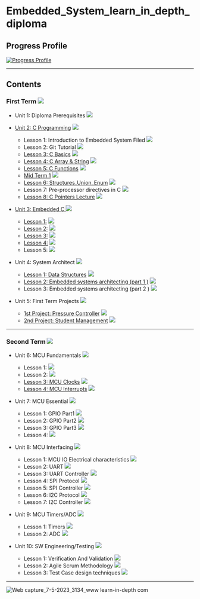 # Embedded_System_learn_in_depth_diploma

## Progress Profile

[![Progress Profile](https://user-images.githubusercontent.com/77551534/236877069-addbe4b3-4bc3-4dec-b3c4-192951bdbb1c.png)](https://www.learn-in-depth.com/online-diploma/mohamedbelal045%40gmail.com)

---

## Contents
### First Term <img src="https://progress-bar.dev/100/?title=Done &color=0043B9 &width=600"> 

- Unit 1: Diploma Prerequisites <img src="https://progress-bar.dev/100/?title=Done &color=0043B9 &width=150">



- [Unit 2: C Programming](https://github.com/mohamed-belall/Embedded_System_learn_in_depth_diploma/tree/master/Unit_2_C_Programming) <img src="https://progress-bar.dev/100/?title=Dones&color=0043B9 &width=150">
  - Lesson 1: Introduction to Embedded System Filed <img src="https://progress-bar.dev/100/?title=Done &color=0043B9">
  - Lesson 2: Git Tutorial  <img src="https://progress-bar.dev/100/?title=Done &color=0043B9">
  - [Lesson 3: C Basics](https://github.com/mohamed-belall/Embedded_System_learn_in_depth_diploma/tree/master/Unit_2_C_Programming/Assignment_1_C_Basics) <img src="https://progress-bar.dev/100/?title=Done&color=0043B9">
  - [Lesson 4: C Array & String](https://github.com/mohamed-belall/Embedded_System_learn_in_depth_diploma/tree/master/Unit_2_C_Programming/Assignment_3_C_Array_%26_String) <img src="https://progress-bar.dev/100/?title=Done&color=0043B9">
  - [Lesson 5: C Functions](https://github.com/mohamed-belall/Embedded_System_learn_in_depth_diploma/tree/master/Unit_2_C_Programming/Assignment_4_C_Function) <img src="https://progress-bar.dev/100/?title=Done&color=0043B9">
  - [Mid Term 1](https://github.com/mohamed-belall/Embedded_System_learn_in_depth_diploma/tree/master/Unit_2_C_Programming/mid_term_1) <img src="https://progress-bar.dev/100/?title=Done&color=0043B9">
  - [Lesson 6: Structures_Union_Enum](https://github.com/mohamed-belall/Embedded_System_learn_in_depth_diploma/tree/master/Unit_2_C_Programming/Assignment_5_C_Structures_Union_Enum) <img src="https://progress-bar.dev/100/?title=Done&color=0043B9">
  - Lesson 7: Pre-processor directives in C <img src="https://progress-bar.dev/100/?title=Done&color=0043B9">
  - [Lesson 8: C Pointers Lecture](https://github.com/mohamed-belall/Embedded_System_learn_in_depth_diploma/tree/master/Unit_2_C_Programming/Assignment_6_C_Pointers) <img src="https://progress-bar.dev/100/?title=Done&color=0043B9">

 

 
- [Unit 3: Embedded C ](https://github.com/mohamed-belall/Embedded_System_learn_in_depth_diploma/tree/master/Unit_3_Embedded_C) <img src="https://progress-bar.dev/100/?title=Done&color=0043B9 &width=150">
  - [Lesson 1:](https://github.com/mohamed-belall/Embedded_System_learn_in_depth_diploma/tree/master/Unit_3_Embedded_C/lesson_1) <img src="https://progress-bar.dev/100/?title=Done&color=0043B9 ">
  - [Lesson 2:](https://github.com/mohamed-belall/Embedded_System_learn_in_depth_diploma/tree/master/Unit_3_Embedded_C/Lesson_2) <img src="https://progress-bar.dev/100/?title=Done&color=0043B9">
  - [Lesson 3:](https://github.com/mohamed-belall/Embedded_System_learn_in_depth_diploma/tree/master/Unit_3_Embedded_C/lesson_3) <img src="https://progress-bar.dev/100/?title=Done&color=0043B9">
  - [Lesson 4:](https://github.com/mohamed-belall/Embedded_System_learn_in_depth_diploma/tree/master/Unit_3_Embedded_C/lesson_4) <img src="https://progress-bar.dev/100/?title=Done&color=0043B9">
  - Lesson 5: <img src="https://progress-bar.dev/100/?title=Done&color=0043B9">



- Unit 4: System Architect <img src="https://progress-bar.dev/100/?title=Done&color=0043B9 &width=150">
   - [Lesson 1:  Data Structures](https://github.com/mohamed-belall/Embedded_System_learn_in_depth_diploma/tree/master/Unit_4_Data_Structure/Lesson_1) <img src="https://progress-bar.dev/100/?title=Done&color=0043B9">
   - [Lesson 2: Embedded systems architecting (part 1 )](https://github.com/mohamed-belall/Embedded_System_learn_in_depth_diploma/tree/master/Unit_4_Data_Structure/Lesson_2) <img src="https://progress-bar.dev/100/?title=Done&color=0043B9 ">
   - Lesson 3: Embedded systems architecting (part 2 ) <img src="https://progress-bar.dev/100/?title=Done&color=0043B9">



- Unit 5: First Term Projects  <img src="https://progress-bar.dev/100/?title=Done&color=0043B9 &width=150">
   - [1st Project: Pressure Controller](https://github.com/mohamed-belall/Embedded_System_learn_in_depth_diploma/tree/master/Unit_5_first_term_exam/project_1_Pressure_Controller) <img src="https://progress-bar.dev/100/?title=Done&color=0043B9">
   - [2nd Project: Student Management](https://github.com/mohamed-belall/Embedded_System_learn_in_depth_diploma/tree/master/Unit_5_first_term_exam/project_2_student_mangment) <img src="https://progress-bar.dev/100/?title=Done&color=0043B9 ">






---
### Second Term <img src="https://progress-bar.dev/0/?title=In Progress&color=FFEC00 &width=600"> 

- Unit 6: MCU Fundamentals <img src="https://progress-bar.dev/100/?title=In Progress&color=FFEC00 &width=150">
  - Lesson 1:  <img src="https://progress-bar.dev/100/?title=Done&color=0043B9">
  - Lesson 2:  <img src="https://progress-bar.dev/100/?title=Done&color=0043B9">
  - [Lesson 3: MCU Clocks](https://github.com/mohamed-belall/Embedded_System_learn_in_depth_diploma/tree/master/Unit_6_Micro-controller%20Arch/Lesson3_MCU_Clocks)  <img src="https://progress-bar.dev/100/?title=Done&color=0043B9">
  - [Lesson 4: MCU Interrupts](https://github.com/mohamed-belall/Embedded_System_learn_in_depth_diploma/tree/master/Unit_6_Micro-controller%20Arch/Lesson4_MCU_Interrupts)  <img src="https://progress-bar.dev/100/?title=Done&color=0043B9">


- Unit 7: MCU Essential <img src="https://progress-bar.dev/0/?title=In Progress&color=FFEC00 &width=150">
  - Lesson 1: GPIO Part1 <img src="https://progress-bar.dev/0/?title=In Progress&color=FFEC00">
  - Lesson 2: GPIO Part2 <img src="https://progress-bar.dev/0/?title=Not Started &color=FF0000">
  - Lesson 3: GPIO Part3 <img src="https://progress-bar.dev/0/?title=Not Started &color=FF0000">
  - Lesson 4:  <img src="https://progress-bar.dev/0/?title=Not Started &color=FF0000">


- Unit 8: MCU Interfacing <img src="https://progress-bar.dev/0/?title=Not Started &color=FF0000 &width=150">
  - Lesson 1: MCU IO Electrical characteristics <img src="https://progress-bar.dev/0/?title=Not Started &color=FF0000">
  - Lesson 2: UART <img src="https://progress-bar.dev/0/?title=Not Started &color=FF0000">
  - Lesson 3: UART Controller <img src="https://progress-bar.dev/0/?title=Not Started &color=FF0000">
  - Lesson 4: SPI Protocol <img src="https://progress-bar.dev/0/?title=Not Started &color=FF0000">
  - Lesson 5: SPI Controller <img src="https://progress-bar.dev/0/?title=Not Started &color=FF0000">
  - Lesson 6: I2C Protocol <img src="https://progress-bar.dev/0/?title=Not Started &color=FF0000">
  - Lesson 7: I2C Controller <img src="https://progress-bar.dev/0/?title=Not Started &color=FF0000">


- Unit 9: MCU Timers/ADC <img src="https://progress-bar.dev/0/?title=Not Started &color=FF0000 &width=150">
  - Lesson 1: Timers  <img src="https://progress-bar.dev/0/?title=Not Started &color=FF0000">
  - Lesson 2: ADC  <img src="https://progress-bar.dev/0/?title=Not Started &color=FF0000">

  
- Unit 10: SW Engineering/Testing <img src="https://progress-bar.dev/0/?title=Not Started &color=FF0000 &width=150">
  - Lesson 1: Verification And Validation  <img src="https://progress-bar.dev/0/?title=Not Started &color=FF0000">
  - Lesson 2: Agile Scrum Methodology  <img src="https://progress-bar.dev/0/?title=Not Started &color=FF0000">
  - Lesson 3: Test Case design techniques  <img src="https://progress-bar.dev/0/?title=Not Started &color=FF0000">




---
![Web capture_7-5-2023_3134_www learn-in-depth com](https://user-images.githubusercontent.com/77551534/236875586-61edbffa-4251-4382-9292-add93ce9bca0.jpeg)










